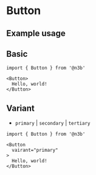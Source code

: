 # Button
## Example usage

## Basic
```tsx
import { Button } from '@n3b'

<Button>
  Hello, world!
</Button>
```

## Variant
- `primary` | `secondary` | `tertiary`
```tsx
import { Button } from '@n3b'

<Button
  vairant="primary"
>
  Hello, world!
</Button>  
```

